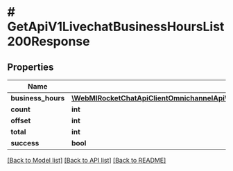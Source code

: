 # # GetApiV1LivechatBusinessHoursList200Response

## Properties

Name | Type | Description | Notes
------------ | ------------- | ------------- | -------------
**business_hours** | [**\WebMIRocketChatApiClientOmnichannelApi\Model\GetApiV1LivechatBusinessHoursList200ResponseBusinessHoursInner[]**](GetApiV1LivechatBusinessHoursList200ResponseBusinessHoursInner.md) |  | [optional]
**count** | **int** |  | [optional]
**offset** | **int** |  | [optional]
**total** | **int** |  | [optional]
**success** | **bool** |  | [optional]

[[Back to Model list]](../../README.md#models) [[Back to API list]](../../README.md#endpoints) [[Back to README]](../../README.md)
